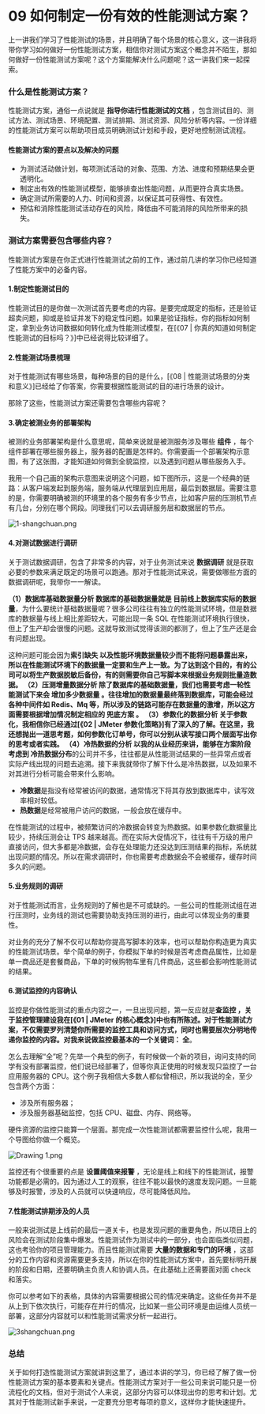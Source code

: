# 09 如何制定一份有效的性能测试方案？

上一讲我们学习了性能测试的场景，并且明确了每个场景的核心意义，这一讲我将带你学习如何做好一份性能测试方案，相信你对测试方案这个概念并不陌生，那如何做好一份性能测试方案呢？这个方案能解决什么问题呢？这一讲我们来一起探索。

### 什么是性能测试方案？

性能测试方案，通俗一点说就是 **指导你进行性能测试的文档** ，包含测试目的、测试方法、测试场景、环境配置、测试排期、测试资源、风险分析等内容。一份详细的性能测试方案可以帮助项目成员明确测试计划和手段，更好地控制测试流程。

#### 性能测试方案的要点以及解决的问题

- 为测试活动做计划，每项测试活动的对象、范围、方法、进度和预期结果会更透明化。
- 制定出有效的性能测试模型，能够排查出性能问题，从而更符合真实场景。
- 确定测试所需要的人力、时间和资源，以保证其可获得性、有效性。
- 预估和消除性能测试活动存在的风险，降低由不可能消除的风险所带来的损失。

### 测试方案需要包含哪些内容？

性能测试方案是在你正式进行性能测试之前的工作，通过前几讲的学习你已经知道了性能方案中的必备内容。

#### 1.制定性能测试目的

性能测试目的是你做一次测试首先要考虑的内容。是要完成既定的指标，还是验证超卖问题，抑或是验证并发下的稳定性问题。如果是验证指标，你的指标如何制定，拿到业务访问数据如何转化成为性能测试模型，在\[《07 | 你真的知道如何制定性能测试的目标吗？》\]中已经说得比较详细了。

#### 2.性能测试场景梳理

对于性能测试有哪些场景，每种场景的目的是什么，\[《08 | 性能测试场景的分类和意义》\]已经给了你答案，你需要根据性能测试的目的进行场景的设计。

那除了这些，性能测试方案还需要包含哪些内容呢？

#### 3.确定被测业务的部署架构

被测的业务部署架构是什么意思呢，简单来说就是被测服务涉及哪些 **组件** ，每个组件部署在哪些服务器上，服务器的配置是怎样的。你需要画一个部署架构示意图，有了这张图，才能知道如何做到全貌监控，以及遇到问题从哪些服务入手。

我用一个自己画的架构示意图来说明这个问题，如下图所示，这是一个经典的链路：从客户端发起到服务端，服务端从代理层到应用层，最后到数据层。需要注意的是，你需要明确被测的环境里的各个服务有多少节点，比如客户层的压测机节点有几台，分别在哪个网段。同理我们可以去调研服务层和数据层的节点。

![1-shangchuan.png](assets/Cgp9HWAaZMiALIK2AADJeLZ_6Lc496.png)

#### 4.对测试数据进行调研

关于测试数据调研，包含了非常多的内容，对于业务测试来说 **数据调研** 就是获取必要的参数来满足既定的场景可以跑通。那对于性能测试来说，需要做哪些方面的数据调研呢，我带你一一解读。

**（1）数据库基础数据量分析 **数据库的基础数据量就是** 目前线上数据库实际的数据量**，为什么要统计基础数据量呢？很多公司往往有独立的性能测试环境，但是数据库的数据量与线上相比差距较大，可能出现一条 SQL 在性能测试环境执行很快，但上了生产却会很慢的问题。这就导致测试觉得该测的都测了，但上了生产还是会有问题出现。

这种问题可能会因为**索引缺失 **以及性能环境数据量较少而不能将问题暴露出来，所以在性能测试环境下的数据量一定要和生产上一致。为了达到这个目的，有的公司可以将生产数据脱敏后备份，有的则需要你自己写脚本来根据业务规则批量造数据。** （2）压测增量数据分析 **除了数据库的基础数据量，我们也需要考虑一轮性能测试下来会** 增加多少数据量 **。往往增加的数据量最终落到数据库，可能会经过各种中间件如 Redis、Mq 等，所以涉及的链路可能存在数据量的激增，所以这方面需要根据增加情况制定相应的** 兜底方案 **。** （3）参数化的数据分析 **关于参数化，我相信你已经通过\[《02 | JMeter 参数化策略》\]有了深入的了解。在这里，我还想抛出一道思考题，如何参数化订单号，你可以分别从读写接口两个层面写出你的思考或者实践。** （4）冷热数据的分析 **以我的从业经历来讲，能够在方案阶段考虑到** 冷热数据分布**的公司并不多，往往都是从性能测试结果的一些异常点或者实际产线出现的问题去追溯。接下来我就带你了解下什么是冷热数据，以及如果不对其进行分析可能会带来什么影响。

- **冷数据**是指没有经常被访问的数据，通常情况下将其存放到数据库中，读写效率相对较低。
- **热数据**是经常被用户访问的数据，一般会放在缓存中。

在性能测试的过程中，被频繁访问的冷数据会转变为热数据。如果参数化数据量比较少，持续压测会让 TPS 越来越高。而在实际大促情况下，往往有千万级的用户直接访问，但大多都是冷数据，会存在处理能力还没达到压测结果的指标，系统就出现问题的情况。所以在需求调研时，你也需要考虑数据会不会被缓存，缓存时间多久的问题。

#### 5.业务规则的调研

对于性能测试而言，业务规则的了解也是不可或缺的。一些公司的性能测试组在进行压测时，业务线的测试也需要协助支持压测的进行，由此可以体现业务的重要性。

对业务的充分了解不仅可以帮助你提高写脚本的效率，也可以帮助你构造更为真实的性能测试场景。举个简单的例子，你模拟下单的时候是否考虑商品属性，比如是单一商品还是套餐商品，下单的时候购物车里有几件商品，这些都会影响性能测试的结果。

#### 6.测试监控的内容确认

监控是你做性能测试的重点内容之一，一旦出现问题，第一反应就是**查监控 **，关于监控管理建设我在\[《01 | JMeter 的核心概念》\]中也有所陈述。对于性能测试方案，不仅需要罗列清楚你所需要的监控工具和访问方式，同时也需要层次分明地传递你监控的内容。对我来说做监控最基本的一个关键词：** 全**。

怎么去理解“全”呢？先举一个典型的例子，有时候做一个新的项目，询问支持的同学有没有部署监控，他们说已经部署了，但等你真正使用的时候发现只监控了一台应用服务器的 CPU。这个例子我相信大多数人都似曾相识，所以我说的全，至少包含两个方面：

- 涉及所有服务器；
- 涉及服务器基础监控，包括 CPU、磁盘、内存、网络等。

硬件资源的监控只能算一个层面。那完成一次性能测试都需要监控什么呢，我用一个导图给你做一个概览。

![Drawing 1.png](assets/Ciqc1GARCG-AN3DWAACM6ml91Mg409.png)

监控还有个很重要的点是 **设置阈值来报警** ，无论是线上和线下的性能测试，报警功能都是必需的。因为通过人工的观察，往往不能以最快的速度发现问题。一旦能够及时报警，涉及的人员就可以快速响应，尽可能降低风险。

#### 7.性能测试排期涉及的人员

一般来说测试是上线前的最后一道关卡，也是发现问题的重要角色，所以项目上的风险会在测试阶段集中爆发。性能测试作为测试中的一部分，也会面临类似问题，这也考验你的项目管理能力。而且性能测试需要 **大量的数据和专门的环境** ，这部分的工作内容和资源需要更多支持，所以在你的性能测试方案中，首先要标明开展的阶段和日期，还要明确主负责人和协调人员。在此基础上还需要面对面 check 和落实。

你可以参考如下的表格，具体的内容需要根据公司的情况来确定。这些任务并不是从上到下依次执行，可能存在并行的情况，比如某一些公司环境是由运维人员统一部署，这部分内容就可以和性能测试需求分析一起进行。

![3shangchuan.png](assets/CioPOWAaZIaAM1wjAACn_XcIGUo811.png)

### 总结

关于如何打造性能测试方案就讲到这里了，通过本讲的学习，你已经了解了做一份性能测试方案的基本要素和关键点。性能测试方案对于一些公司来说可能只是一份流程化的文档，但对于测试个人来说，这部分内容可以体现出你的思考和计划。尤其对于性能测试新手来说，一定要充分思考每项的意义，这样你才能快速提升。
